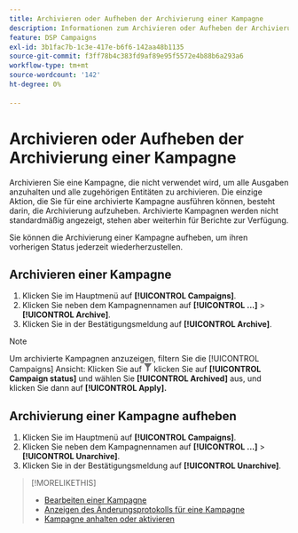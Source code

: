 ```yaml
---
title: Archivieren oder Aufheben der Archivierung einer Kampagne
description: Informationen zum Archivieren oder Aufheben der Archivierung einer Kampagne.
feature: DSP Campaigns
exl-id: 3b1fac7b-1c3e-417e-b6f6-142aa48b1135
source-git-commit: f3ff78b4c383fd9af89e95f5572e4b88b6a293a6
workflow-type: tm+mt
source-wordcount: '142'
ht-degree: 0%

---
```


# Archivieren oder Aufheben der Archivierung einer Kampagne

Archivieren Sie eine Kampagne, die nicht verwendet wird, um alle Ausgaben anzuhalten und alle zugehörigen Entitäten zu archivieren. Die einzige Aktion, die Sie für eine archivierte Kampagne ausführen können, besteht darin, die Archivierung aufzuheben. Archivierte Kampagnen werden nicht standardmäßig angezeigt, stehen aber weiterhin für Berichte zur Verfügung.

Sie können die Archivierung einer Kampagne aufheben, um ihren vorherigen Status jederzeit wiederherzustellen.

## Archivieren einer Kampagne

1. Klicken Sie im Hauptmenü auf **[!UICONTROL Campaigns]**.
1. Klicken Sie neben dem Kampagnennamen auf **[!UICONTROL ...]** > **[!UICONTROL Archive]**.
1. Klicken Sie in der Bestätigungsmeldung auf **[!UICONTROL Archive]**.

>[!NOTE]
>
>Um archivierte Kampagnen anzuzeigen, filtern Sie die [!UICONTROL Campaigns] Ansicht: Klicken Sie auf ![Filter-Schaltfläche](/help/dsp/assets/filter.png) klicken Sie auf **[!UICONTROL Campaign status]** und wählen Sie **[!UICONTROL Archived]** aus, und klicken Sie dann auf **[!UICONTROL Apply].**

## Archivierung einer Kampagne aufheben

1. Klicken Sie im Hauptmenü auf **[!UICONTROL Campaigns]**.
1. Klicken Sie neben dem Kampagnennamen auf **[!UICONTROL ...]** > **[!UICONTROL Unarchive]**.
1. Klicken Sie in der Bestätigungsmeldung auf **[!UICONTROL Unarchive]**.

>[!MORELIKETHIS]
>
>* [Bearbeiten einer Kampagne](campaign-edit.md)
>* [Anzeigen des Änderungsprotokolls für eine Kampagne](campaign-change-log.md)
>* [Kampagne anhalten oder aktivieren](campaign-pause-activate.md)
